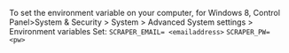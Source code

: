 To set the environment variable on your computer, for Windows 8, Control Panel>System & Security > System > Advanced System settings > Environment variables
Set:
```SCRAPER_EMAIL= <emailaddress>```
```SCRAPER_PW= <pw>```

